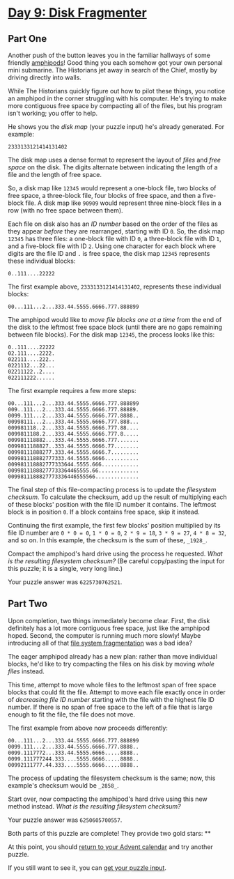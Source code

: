 # [Day 9: Disk Fragmenter](https://adventofcode.com/2024/day/9)
## Part One

Another push of the button leaves you in the familiar hallways of some
friendly [amphipods](https://adventofcode.com/2021/day/23)! Good thing you each somehow got your own
personal mini submarine. The Historians jet away in search of the Chief,
mostly by driving directly into walls.

While The Historians quickly figure out how to pilot these things, you notice
an amphipod in the corner struggling with his computer. He's trying to make
more contiguous free space by compacting all of the files, but his program
isn't working; you offer to help.

He shows you the _disk map_ (your puzzle input) he's already generated. For
example:

    
    
    2333133121414131402

The disk map uses a dense format to represent the layout of _files_ and _free
space_ on the disk. The digits alternate between indicating the length of a
file and the length of free space.

So, a disk map like `12345` would represent a one-block file, two blocks of
free space, a three-block file, four blocks of free space, and then a five-
block file. A disk map like `90909` would represent three nine-block files in
a row (with no free space between them).

Each file on disk also has an _ID number_ based on the order of the files as
they appear _before_ they are rearranged, starting with ID `0`. So, the disk
map `12345` has three files: a one-block file with ID `0`, a three-block file
with ID `1`, and a five-block file with ID `2`. Using one character for each
block where digits are the file ID and `.` is free space, the disk map `12345`
represents these individual blocks:

    
    
    0..111....22222

The first example above, `2333133121414131402`, represents these individual
blocks:

    
    
    00...111...2...333.44.5555.6666.777.888899

The amphipod would like to _move file blocks one at a time_ from the end of
the disk to the leftmost free space block (until there are no gaps remaining
between file blocks). For the disk map `12345`, the process looks like this:

    
    
    0..111....22222
    02.111....2222.
    022111....222..
    0221112...22...
    02211122..2....
    022111222......
    

The first example requires a few more steps:

    
    
    00...111...2...333.44.5555.6666.777.888899
    009..111...2...333.44.5555.6666.777.88889.
    0099.111...2...333.44.5555.6666.777.8888..
    00998111...2...333.44.5555.6666.777.888...
    009981118..2...333.44.5555.6666.777.88....
    0099811188.2...333.44.5555.6666.777.8.....
    009981118882...333.44.5555.6666.777.......
    0099811188827..333.44.5555.6666.77........
    00998111888277.333.44.5555.6666.7.........
    009981118882777333.44.5555.6666...........
    009981118882777333644.5555.666............
    00998111888277733364465555.66.............
    0099811188827773336446555566..............
    

The final step of this file-compacting process is to update the _filesystem
checksum_. To calculate the checksum, add up the result of multiplying each of
these blocks' position with the file ID number it contains. The leftmost block
is in position `0`. If a block contains free space, skip it instead.

Continuing the first example, the first few blocks' position multiplied by its
file ID number are `0 * 0 = 0`, `1 * 0 = 0`, `2 * 9 = 18`, `3 * 9 = 27`, `4 *
8 = 32`, and so on. In this example, the checksum is the sum of these,
`_1928_`.

Compact the amphipod's hard drive using the process he requested. _What is the
resulting filesystem checksum?_ (Be careful copy/pasting the input for this
puzzle; it is a single, very long line.)

Your puzzle answer was `6225730762521`.

## Part Two

Upon completion, two things immediately become clear. First, the disk
definitely has a lot more contiguous free space, just like the amphipod hoped.
Second, the computer is running much more slowly! Maybe introducing all of
that [file system
fragmentation](https://en.wikipedia.org/wiki/File_system_fragmentation) was a
bad idea?

The eager amphipod already has a new plan: rather than move individual blocks,
he'd like to try compacting the files on his disk by moving _whole files_
instead.

This time, attempt to move whole files to the leftmost span of free space
blocks that could fit the file. Attempt to move each file exactly once in
order of _decreasing file ID number_ starting with the file with the highest
file ID number. If there is no span of free space to the left of a file that
is large enough to fit the file, the file does not move.

The first example from above now proceeds differently:

    
    
    00...111...2...333.44.5555.6666.777.888899
    0099.111...2...333.44.5555.6666.777.8888..
    0099.1117772...333.44.5555.6666.....8888..
    0099.111777244.333....5555.6666.....8888..
    00992111777.44.333....5555.6666.....8888..
    

The process of updating the filesystem checksum is the same; now, this
example's checksum would be `_2858_`.

Start over, now compacting the amphipod's hard drive using this new method
instead. _What is the resulting filesystem checksum?_

Your puzzle answer was `6250605700557`.

Both parts of this puzzle are complete! They provide two gold stars: **

At this point, you should [return to your Advent calendar](https://adventofcode.com/2024) and try
another puzzle.

If you still want to see it, you can [get your puzzle input](https://adventofcode.com/2024/day/9/input).
